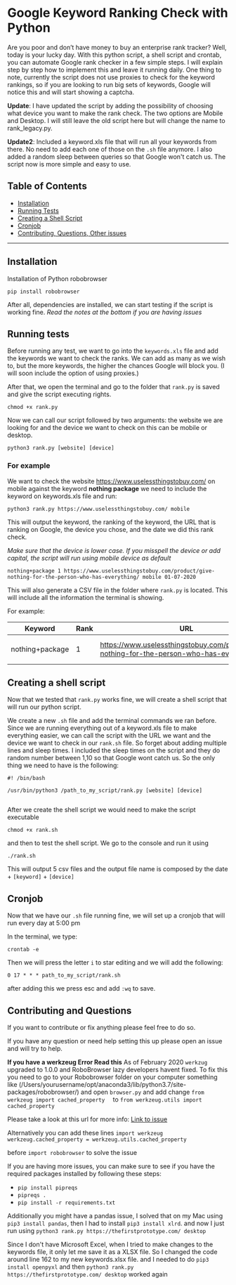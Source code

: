 
# Google Keyword Ranking Check with Python 

Are you poor and don’t have money to buy an enterprise rank tracker? Well, today is your lucky day. With this python script, 
a shell script and crontab, you can automate Google rank checker in a few simple steps.
I will explain step by step how to implement this and leave it running daily.
One thing to note, currently the script does not use proxies to check for the keyword rankings, so if you are looking to run big sets of keywords, Google will notice this and will start showing a captcha.


**Update**: I have updated the script by adding the possibility of choosing what device you want to make the rank check. The two options are Mobile and Desktop. I will still leave the old script here but will change the name to rank_legacy.py.

**Update2**: Included a keyword.xls file that will run all your keywords from there. No need to add each one of those on the `.sh` file anymore. I also added a random sleep between queries so that Google won't catch us. The script now is more simple and easy to use.

## Table of Contents 

- [Installation](#installation)
- [Running Tests](#running-tests)
- [Creating a Shell Script](#creating-a-shell-script)
- [Cronjob](#cronjob)
- [Contributing, Questions, Other issues](#contributing-and-questions)

---

## Installation

Installation of Python robobrowser

```shell
pip install robobrowser
```
After all, dependencies are installed, we can start testing if the script is working fine. 
*Read the notes at the bottom if you are having issues*

## Running tests
Before running any test, we want to go into the `keywords.xls` file and add the keywords we want to check the ranks. We can add as many as we wish to, but the more keywords, the higher the chances Google will block you. (I will soon include the option of using proxies.)

After that, we open the terminal and go to the folder that `rank.py` is saved and give the script executing rights.

```shell
chmod +x rank.py
```
Now we can call our script followed by two arguments: the website we are looking for and the device we want to check on this can be mobile or desktop.

```shell
python3 rank.py [website] [device] 
```

### For example 
We want to check the website https://www.uselessthingstobuy.com/ on mobile against the keyword **nothing package** we need to include the keyword on keywords.xls file and run:

```shell
python3 rank.py https://www.uselessthingstobuy.com/ mobile
```

This will output the keyword, the ranking of the keyword, the URL that is ranking on Google, the device you chose, and the date we did this rank check.

*Make sure that the device is lower case. If you misspell the device or add capital, the script will run using mobile device as default*

```shell 
nothing+package 1 https://www.uselessthingstobuy.com/product/give-nothing-for-the-person-who-has-everything/ mobile 01-07-2020
```
This will also generate a CSV file in the folder where `rank.py` is located. This will include all the information the terminal is showing.

For example:

| Keyword         	| Rank 	| URL                                                                                        	| Device 	| Date       	|
|-----------------	|------	|--------------------------------------------------------------------------------------------	|--------	|------------	|
| nothing+package 	| 1    	| https://www.uselessthingstobuy.com/product/give-nothing-for-the-person-who-has-everything/ 	| mobile 	| 01-07-2020 	|

## Creating a shell script

Now that we tested that `rank.py` works fine, we will create a shell script that will run our python script.

We create a new `.sh` file and add the terminal commands we ran before. Since we are running everything out of a keyword.xls file to make everything easier, we can call the script with the URL we want and the device we want to check in our `rank.sh` file. 
So forget about adding multiple lines and sleep times. I included the sleep times on the script and they do random number between 1,10 so that Google wont catch us. So the only thing we need to have is the following:

```shell
#! /bin/bash

/usr/bin/python3 /path_to_my_script/rank.py [website] [device] 


```

After we create the shell script we would need to make the script executable

```shell
chmod +x rank.sh
```
and then to test the shell script. We go to the console and run it using

```shell
./rank.sh
```
This will output 5 csv files and the output file name is composed by the date + `[keyword]` + `[device]`

## Cronjob

Now that we have our `.sh` file running fine, we will set up a cronjob that will run every day at 5:00 pm

In the terminal, we type:

```shell
crontab -e
```
Then we will press the letter `i` to star editing and we will add the following:

```
0 17 * * * path_to_my_script/rank.sh
```

after adding this we press esc and add `:wq` to save.

## Contributing and Questions

If you want to contribute or fix anything please feel free to do so. 

If you have any question or need help setting this up please open an issue and will try to help.


**If you have a werkzeug Error Read this** As of February 2020 `werkzug` upgraded to 1.0.0 and RoboBrowser lazy developers havent fixed. To fix this you need to go to your Robobrowser folder on your computer something like (/Users/yourusername/opt/anaconda3/lib/python3.7/site-packages/robobrowser/) and open `browser.py` and add change ```from werkzeug import cached_property  ``` to ```from werkzeug.utils import cached_property```

Please take a look at this url for more info: [Link to issue](https://github.com/jmcarp/robobrowser/issues/93)

Alternatively you can add these lines
`import werkzeug
werkzeug.cached_property = werkzeug.utils.cached_property`

before `import robobrowser` to solve the issue

If you are having more issues, you can make sure to see if you have the required packages installed by following these steps:

* `pip install pipreqs`
* `pipreqs .`
* `pip install -r requirements.txt`

Additionally you might have a pandas issue, I solved that on my Mac using `pip3 install pandas`, 
then I had to install `pip3 install xlrd`.
and now I just run using `python3 rank.py https://thefirstprototype.com/ desktop`

Since I don't have Microsoft Excel, when I tried to make changes to the keywords file, it only let me save it as a XLSX file.
So I changed the code around line 162 to my new keywords.xlsx file. and I needed to do `pip3 install openpyxl` and then `python3 rank.py https://thefirstprototype.com/ desktop` worked again

